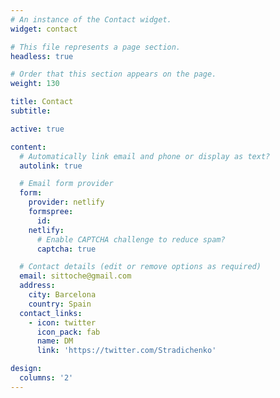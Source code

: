 ```yaml
---
# An instance of the Contact widget.
widget: contact

# This file represents a page section.
headless: true

# Order that this section appears on the page.
weight: 130

title: Contact
subtitle:

active: true

content:
  # Automatically link email and phone or display as text?
  autolink: true

  # Email form provider
  form:
    provider: netlify
    formspree:
      id:
    netlify:
      # Enable CAPTCHA challenge to reduce spam?
      captcha: true

  # Contact details (edit or remove options as required)
  email: sittoche@gmail.com
  address:
    city: Barcelona
    country: Spain
  contact_links:
    - icon: twitter
      icon_pack: fab
      name: DM
      link: 'https://twitter.com/Stradichenko'

design:
  columns: '2'
---
```

